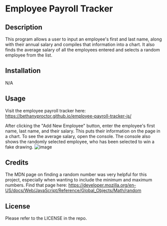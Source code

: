 # Employee Payroll Tracker

## Description

This program allows a user to input an employee's first and last name, along with their annual salary and compiles that information into a chart. It also finds the average salary of all the employees entered and selects a random employee from the list. 
	
## Installation

N/A

## Usage

Visit the employee payroll tracker here: https://bethanyproctor.github.io/employee-payroll-tracker-js/ 

After clicking the "Add New Employee" button, enter the employee's first name, last name, and their salary. This puts their information on the page in a chart. To see the average salary, open the console. The console also shows the randomly selected employee, who has been selected to win a fake drawing. 
![image](https://github.com/BethanyProctor/employee-payroll-tracker-js/assets/160694396/affdc33b-4692-4f3d-b101-8efb1b1feeff)


## Credits

The MDN page on finding a random number was very helpful for this project, especially when wanting to include the minimum and maximum numbers. Find that page here: https://developer.mozilla.org/en-US/docs/Web/JavaScript/Reference/Global_Objects/Math/random 

## License

Please refer to the LICENSE in the repo.
